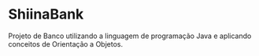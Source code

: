 # ShiinaBank
Projeto de Banco utilizando a linguagem de programação Java e aplicando conceitos de Orientação a Objetos.
